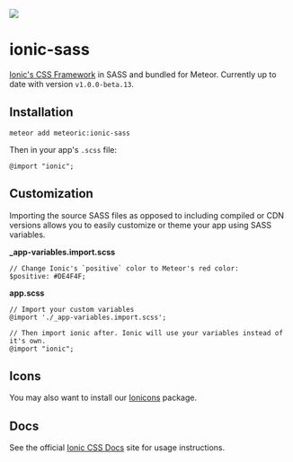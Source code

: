 ![](http://f.cl.ly/items/391y4708420P0H001k1G/meteoric.png)

# ionic-sass

[Ionic's CSS Framework](http://ionicframework.com/docs/components/) in SASS and bundled for Meteor. Currently up to date with version `v1.0.0-beta.13`.

## Installation

```
meteor add meteoric:ionic-sass
```

Then in your app's `.scss` file:

```
@import "ionic";
```

## Customization

Importing the source SASS files as opposed to including compiled or CDN versions allows you to easily customize or theme your app using SASS variables.

**_app-variables.import.scss**

```
// Change Ionic's `positive` color to Meteor's red color:
$positive: #DE4F4F;
```

**app.scss**

```
// Import your custom variables
@import './_app-variables.import.scss';

// Then import ionic after. Ionic will use your variables instead of it's own.
@import "ionic";
```

## Icons

You may also want to install our [Ionicons](https://github.com/meteoric/ionicons-sass) package.

## Docs

See the official [Ionic CSS Docs](http://ionicframework.com/docs/components/) site for usage instructions.
